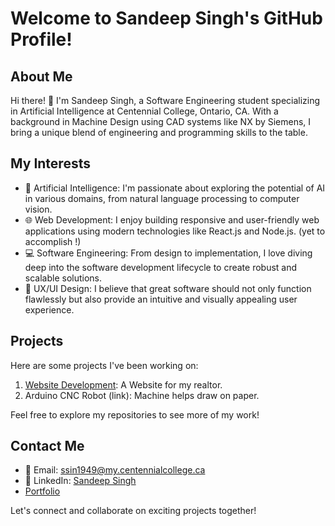 # Welcome to Sandeep Singh's GitHub Profile!

## About Me

Hi there! 👋 I'm Sandeep Singh, a Software Engineering student specializing in Artificial Intelligence at Centennial College, Ontario, CA. With a background in Machine Design using CAD systems like NX by Siemens, I bring a unique blend of engineering and programming skills to the table.

## My Interests

- 🤖 Artificial Intelligence: I'm passionate about exploring the potential of AI in various domains, from natural language processing to computer vision.
- 🌐 Web Development: I enjoy building responsive and user-friendly web applications using modern technologies like React.js and Node.js. (yet to accomplish !)
- 💻 Software Engineering: From design to implementation, I love diving deep into the software development lifecycle to create robust and scalable solutions.
- 🎨 UX/UI Design: I believe that great software should not only function flawlessly but also provide an intuitive and visually appealing user experience.

## Projects

Here are some projects I've been working on:

1. [Website Development](https://sandeepsingh1010.github.io/WebInterface_FinalProject.github.io/): A Website for my realtor.
2. Arduino CNC Robot (link): Machine helps draw on paper.

Feel free to explore my repositories to see more of my work!

## Contact Me

- 📧 Email: ssin1949@my.centennialcollege.ca
- 🔗 LinkedIn: [Sandeep Singh](https://www.linkedin.com/in/sandeep-singh-1010/)
- [Portfolio](https://e.centennialcollege.ca/d2l/ep/6606/dashboard/index?ou=6606)

Let's connect and collaborate on exciting projects together!

